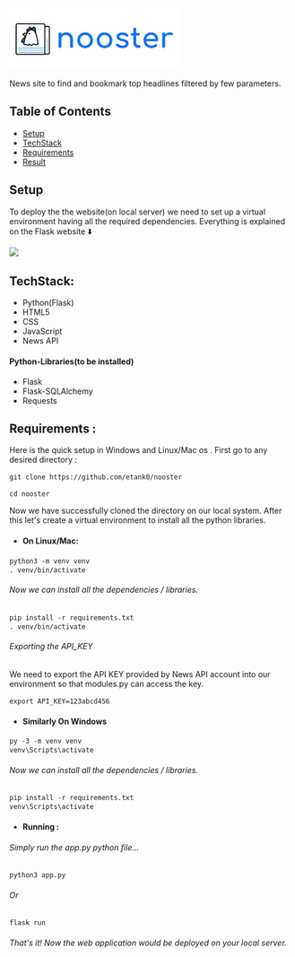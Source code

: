 <picture>
  <img alt="Nooster logo" src = "https://github.com/etank0/nooster/blob/main/static/nooster-head.png" height = "110px" >
</picture>

News site to find and bookmark top headlines filtered by few parameters.

## Table of Contents

- [Setup](#Setup)
- [TechStack](#TechStack)
- [Requirements](#Requirements)
- [Result](#Result)

## Setup
To deploy the the website(on local server) we need to set up a virtual environment having all the required dependencies. Everything is explained on the Flask website :arrow_down:

<a href="https://flask.palletsprojects.com/en/2.2.x/installation/"><img src = "https://user-images.githubusercontent.com/89385145/231574201-a823f3ec-ff4b-47f0-9677-6eb74c020cfd.png" height = "100px"></a>

## TechStack:
- Python(Flask)
- HTML5
- CSS
- JavaScript
- News API

#### Python-Libraries(to be installed)
- Flask
- Flask-SQLAlchemy
- Requests

## Requirements : 
Here is the quick setup in Windows and Linux/Mac os . First go to any desired directory : 
```
git clone https://github.com/etank0/nooster
```
```
cd nooster
```
Now we have successfully cloned the directory on our local system.
After this let's create a virtual environment to install all the python libraries.

- #### On Linux/Mac:
```
python3 -m venv venv
. venv/bin/activate
```
###### Now we can install all the dependencies / libraries.
```
pip install -r requirements.txt
. venv/bin/activate
```
###### Exporting the API_KEY
We need to export the API KEY provided by News API account into our environment so that modules.py can access the key.
```
export API_KEY=123abcd456
```
- #### Similarly On Windows
```
py -3 -m venv venv
venv\Scripts\activate
```
###### Now we can install all the dependencies / libraries.
```
pip install -r requirements.txt
venv\Scripts\activate
```
- #### Running :
###### Simply run the app.py python file...
```
python3 app.py
```
###### Or
```
flask run
```
###### That's it! Now the web application would be deployed on your local server.
